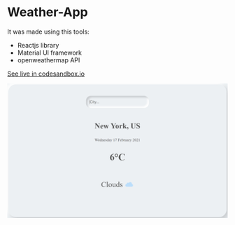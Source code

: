 # Weather-App

It was made using this tools:
* Reactjs library
* Material UI framework
* openweathermap API

[See live in codesandbox.io](https://codesandbox.io/s/busy-booth-7sie0)


![GitHub Logo](/Weather.png)

